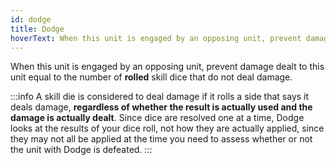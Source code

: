 ```yaml
---
id: dodge
title: Dodge
hoverText: When this unit is engaged by an opposing unit, prevent damage dealt to this unit equal to the number of rolled skill dice that do not deal damage.
---
```


When this unit is engaged by an opposing unit, prevent damage dealt to this unit equal to the number of **rolled** skill dice that do not deal damage.

:::info
A skill die is considered to deal damage if it rolls a side that says it deals damage, **regardless of whether the result is actually used and the damage is actually dealt**. Since dice are resolved one at a time, Dodge looks at the results of your dice roll, not how they are actually applied, since they may not all be applied at the time you need to assess whether or not the unit with Dodge is defeated.
:::
